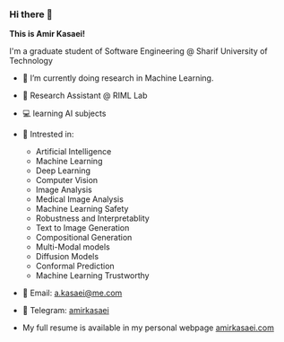 ### Hi there 👋

**This is Amir Kasaei!**    
    
I'm a graduate student of Software Engineering @ Sharif University of Technology   

- 🔎 I’m currently doing research in Machine Learning.
- 🔭 Research Assistant @ RIML Lab
- 💻 learning AI subjects
- 🌱 Intrested in:
  - Artificial Intelligence
  - Machine Learning
  - Deep Learning
  - Computer Vision
  - Image Analysis
  - Medical Image Analysis
  - Machine Learning Safety
  - Robustness and Interpretablity
  - Text to Image Generation
  - Compositional Generation
  - Multi-Modal models
  - Diffusion Models
  - Conformal Prediction
  - Machine Learning Trustworthy

- 📧 Email: a.kasaei@me.com
- 💬 Telegram: [amirkasaei](https://telegram.me/amirkasaei)
- My full resume is available in my personal webpage [amirkasaei.com](https://amirkasaei.com/)

<!--
Here are some ideas to get you started:

- 🔭 I’m currently working on ...
- 🌱 I’m currently learning ...
- 👯 I’m looking to collaborate on ...
- 🤔 I’m looking for help with ...
- 💬 Ask me about ...
- 📫 How to reach me: ...
- 😄 Pronouns: ...
- ⚡ Fun fact: ...
-->
